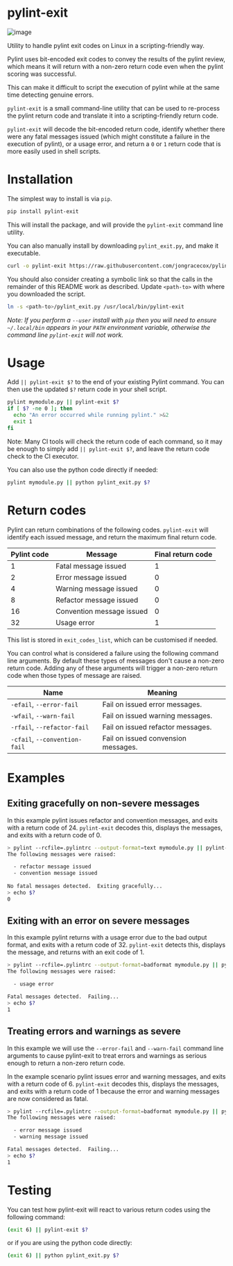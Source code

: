# pylint-exit

![image](https://travis-ci.org/jongracecox/pylint-exit.svg?branch=master)

Utility to handle pylint exit codes on Linux in a scripting-friendly way.

Pylint uses bit-encoded exit codes to convey the results of the pylint review,
which means it will return with a non-zero return code even when the
pylint scoring was successful.

This can make it difficult to script the execution of pylint while at the same time
detecting genuine errors.

`pylint-exit` is a small command-line utility that can be used to re-process
the pylint return code and translate it into a scripting-friendly return code.

`pylint-exit` will decode the bit-encoded return code, identify whether there were
any fatal messages issued (which might constitute a failure in the execution of
pylint), or a usage error, and return a `0` or `1` return code that is more easily
used in shell scripts.

# Installation

The simplest way to install is via `pip`.

```bash
pip install pylint-exit
```

This will install the package, and will provide the `pylint-exit` command line utility.

You can also manually install by downloading `pylint_exit.py`, and make it executable.

```bash
curl -o pylint-exit https://raw.githubusercontent.com/jongracecox/pylint-exit/master/pylint_exit.py && chmod +x pylint_exit.py
```

You should also consider creating a symbolic link so that the calls in the remainder of this
README work as described.  Update `<path-to>` with where you downloaded the script.

```bash
ln -s <path-to>/pylint_exit.py /usr/local/bin/pylint-exit
```

*Note: If you perform a `--user` install with `pip` then you will need to ensure `~/.local/bin` appears in your `PATH`
environment variable, otherwise the command line `pylint-exit` will not work.* 

# Usage
Add `|| pylint-exit $?` to the end of your existing Pylint command.  You can then
use the updated `$?` return code in your shell script.

```bash
pylint mymodule.py || pylint-exit $?
if [ $? -ne 0 ]; then
  echo "An error occurred while running pylint." >&2
  exit 1
fi
```

Note: Many CI tools will check the return code of each command, so it may be enough to
simply add `|| pylint-exit $?`, and leave the return code check to the CI executor.

You can also use the python code directly if needed:

```bash
pylint mymodule.py || python pylint_exit.py $?
```

# Return codes
Pylint can return combinations of the following codes.  `pylint-exit` will identify each
issued message, and return the maximum final return code.

| Pylint code | Message | Final return code |
| ----------- | ------- | ----------------- |
| 1  | Fatal message issued | 1 |
| 2  | Error message issued | 0 |
| 4  | Warning message issued | 0 |
| 8  | Refactor message issued | 0 |
| 16 | Convention message issued | 0 |
| 32 | Usage error | 1 |

This list is stored in `exit_codes_list`, which can be customised if needed.

You can control what is considered a failure using the following command line arguments.
By default these types of messages don't cause a non-zero return code. Adding
any of these arguments will trigger a non-zero return code when those types of
message are raised. 

| Name | Meaning |
| ---- | ------- |
| `-efail`, `--error-fail` | Fail on issued error messages. |
| `-wfail`, `--warn-fail` | Fail on issued warning messages. |
| `-rfail`, `--refactor-fail` | Fail on issued refactor messages. |
| `-cfail`, `--convention-fail` | Fail on issued convension messages. |

# Examples

## Exiting gracefully on non-severe messages
In this example pylint issues refactor and convention messages, and exits with a
return code of 24.  `pylint-exit` decodes this, displays the messages, and exits
with a return code of 0.

```bash
> pylint --rcfile=.pylintrc --output-format=text mymodule.py || pylint-exit $?
The following messages were raised:

  - refactor message issued
  - convention message issued
 
No fatal messages detected.  Exiting gracefully...
> echo $?
0
```

## Exiting with an error on severe messages
In this example pylint returns with a usage error due to the bad output format, and
exits with a return code of 32.  `pylint-exit` detects this, displays the message, and
returns with an exit code of 1.

```bash
> pylint --rcfile=.pylintrc --output-format=badformat mymodule.py || pylint-exit $?
The following messages were raised:

  - usage error

Fatal messages detected.  Failing...
> echo $?
1
```

## Treating errors and warnings as severe
In this example we will use the `--error-fail` and `--warn-fail` command line arguments
to cause pylint-exit to treat errors and warnings as serious enough to return a non-zero
return code.

In the example scenario pylint issues error and warning messages, and exits with a
return code of 6.  `pylint-exit` decodes this, displays the messages, and exits
with a return code of 1 because the error and warning messages are now considered as
fatal.


```bash
> pylint --rcfile=.pylintrc --output-format=badformat mymodule.py || pylint-exit $?
The following messages were raised:

  - error message issued
  - warning message issued

Fatal messages detected.  Failing...
> echo $?
1

```

# Testing

You can test how pylint-exit will react to various return codes using the following command:

```bash
(exit 6) || pylint-exit $?
```

or if you are using the python code directly:

```bash
(exit 6) || python pylint_exit.py $?
```
